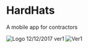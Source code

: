 # HardHats
A mobile app for contractors

![Logo](http://i63.tinypic.com/16ifrbn.jpg)
12/12/2017
ver1
![Ver1](http://i68.tinypic.com/28075v6.png)
